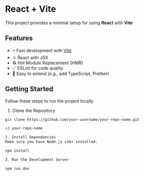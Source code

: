 # React + Vite

This project provides a minimal setup for using **React** with **Vite**

## Features

- ⚡ Fast development with [Vite](https://vitejs.dev/)
- ⚛️ React with JSX
- ♻️ Hot Module Replacement (HMR)
- ✅ ESLint for code quality
- 🔧 Easy to extend (e.g., add TypeScript, Prettier)

## Getting Started

Follow these steps to run the project locally.

1. Clone the Repository

```bash
git clone https://github.com/your-username/your-repo-name.git

cd your-repo-name

2. Install Dependencies
Make sure you have Node.js v16+ installed.

npm install

3. Run the Development Server

npm run dev